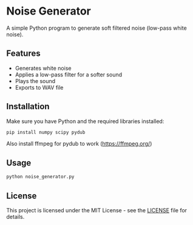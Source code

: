 # Noise Generator

A simple Python program to generate soft filtered noise (low-pass white noise).

## Features

- Generates white noise
- Applies a low-pass filter for a softer sound
- Plays the sound
- Exports to WAV file

## Installation

Make sure you have Python and the required libraries installed:

```bash
pip install numpy scipy pydub
```

Also install ffmpeg for pydub to work (https://ffmpeg.org/)

## Usage

```bash
python noise_generator.py
```

## License

This project is licensed under the MIT License - see the [LICENSE](LICENSE) file for details.
